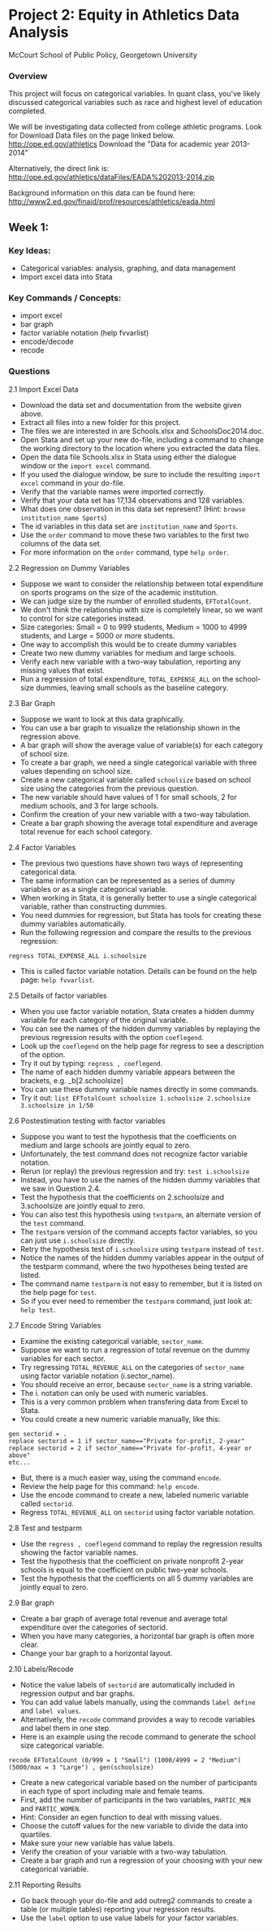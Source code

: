 # Project 2: Equity in Athletics Data Analysis 
McCourt School of Public Policy, Georgetown University

### Overview
This project will focus on categorical variables.
In quant class, you've likely discussed categorical variables such as race and highest level of education completed.

We will be investigating data collected from college athletic programs. 
Look for Download Data files on the page linked below.
http://ope.ed.gov/athletics
Download the "Data for academic year 2013-2014"

Alternatively, the direct link is: 
http://ope.ed.gov/athletics/dataFiles/EADA%202013-2014.zip

Background information on this data can be found here:
http://www2.ed.gov/finaid/prof/resources/athletics/eada.html

## Week 1: 
### Key Ideas:

 - Categorical variables: analysis, graphing, and data management
 - Import excel data into Stata

### Key Commands / Concepts:

 - import excel
 - bar graph 
 - factor variable notation (help fvvarlist)
 - encode/decode
 - recode 

### Questions

2.1 Import Excel Data 
 - Download the data set and documentation from the website given above.  
 - Extract all files into a new folder for this project. 
 - The files we are interested in are Schools.xlsx and SchoolsDoc2014.doc.
 - Open Stata and set up your new do-file, including a command to change the working directory to the location where you extracted the data files.
 - Open the data file Schools.xlsx in Stata using either the dialogue window or the `import excel` command.
 - If you used the dialogue window, be sure to include the resulting `import excel` command in your do-file.
 - Verify that the variable names were imported correctly.
 - Verify that your data set has 17,134 observations and 128 variables.
 - What does one observation in this data set represent? (Hint: `browse institution_name Sports`)
 - The id variables in this data set are `institution_name` and  `Sports`. 
 - Use the `order` command to move these two variables to the first two columns of the data set. 
 - For more information on the `order` command, type `help order`.   

2.2 Regression on Dummy Variables 
 - Suppose we want to consider the relationship between total expenditure on sports programs on the size of the academic institution.
 - We can judge size by the number of enrolled students, `EFTotalCount`.
 - We don't think the relationship with size is completely linear, so we want to control for size categories instead.
 - Size categories: Small = 0 to 999 students, Medium = 1000 to 4999 students, and Large = 5000 or more students.
 - One way to accomplish this would be to create dummy variables 
 - Create two new dummy variables for medium and large schools.
 - Verify each new variable with a two-way tabulation, reporting any missing values that exist.
 - Run a regression of total expenditure, `TOTAL_EXPENSE_ALL` on the school-size dummies, leaving small schools as the baseline category.
  
2.3 Bar Graph 
 - Suppose we want to look at this data graphically.
 - You can use a bar graph to visualize the relationship shown in the regression above. 
 - A bar graph will show the average value of variable(s) for each category of school size.
 - To create a bar graph, we need a single categorical variable with three values depending on school size. 
 - Create a new categorical variable called `schoolsize` based on school size using the categories from the previous question.
 - The new variable should have values of 1 for small schools, 2 for medium schools, and 3 for large schools.
 - Confirm the creation of your new variable with a two-way tabulation.
 - Create a bar graph showing the average total expenditure and average total revenue for each school category.

2.4 Factor Variables 
 - The previous two questions have shown two ways of representing categorical data.
 - The same information can be represented as a series of dummy variables or as a single categorical variable. 
 - When working in Stata, it is generally better to use a single categorical variable, rather than constructing dummies. 
 - You need dummies for regression, but Stata has tools for creating these dummy variables automatically. 
 - Run the following regression and compare the results to the previous regression:
 ```
 regress TOTAL_EXPENSE_ALL i.schoolsize
 ```
 - This is called factor variable notation. Details can be found on the help page: `help fvvarlist`.
 
2.5 Details of factor variables 
 - When you use factor variable notation, Stata creates a hidden dummy variable for each category of the original variable.
 - You can see the names of the hidden dummy variables by replaying the previous regression results with the option `coeflegend`.
 - Look up the `coeflegend` on the help page for regress to see a description of the option.
 - Try it out by typing: `regress , coeflegend`.
 - The name of each hidden dummy variable appears between the brackets, e.g. _b[2.schoolsize]
 - You can use these dummy variable names directly in some commands. 
 - Try it out: `list EFTotalCount schoolsize 1.schoolsize 2.schoolsize 3.schoolsize in 1/50` 

2.6 Postestimation testing with factor variables
 - Suppose you want to test the hypothesis that the coefficients on medium and large schools are jointly equal to zero.
 - Unfortunately, the test command does not recognize factor variable notation. 
 - Rerun (or replay) the previous regression and try: `test i.schoolsize`
 - Instead, you have to use the names of the hidden dummy variables that we saw in Question 2.4.
 - Test the hypothesis that the coefficients on 2.schoolsize and 3.schoolsize are jointly equal to zero.
 - You can also test this hypothesis using `testparm`, an alternate version of the `test` command. 
 - The `testparm` version of the command accepts factor variables, so you can just use `i.schoolsize` directly.
 - Retry the hypothesis test of `i.schoolsize` using `testparm` instead of `test`.
 - Notice the names of the hidden dummy variables appear in the output of the testparm command, where the two hypotheses being tested are listed.
 - The command name `testparm` is not easy to remember, but it is listed on the help page for `test`.
 - So if you ever need to remember the `testparm` command, just look at: `help test`. 


2.7 Encode String Variables 
 - Examine the existing categorical variable, `sector_name`. 
 - Suppose we want to run a regression of total revenue on the dummy variables for each sector.  
 - Try regressing `TOTAL_REVENUE_ALL` on the categories of `sector_name` using factor variable notation (i.sector_name). 
 - You should receive an error, because `sector_name` is a string variable.
 - The i. notation can only be used with numeric variables. 
 - This is a very common problem when transfering data from Excel to Stata.
 - You could create a new numeric variable manually, like this:
```
gen sectorid = .
replace sectorid = 1 if sector_name=="Private for-profit, 2-year"
replace sectorid = 2 if sector_name=="Private for-profit, 4-year or above"
etc...
```
 - But, there is a much easier way, using the command `encode`.
 - Review the help page for this command: `help encode`.
 - Use the encode command to create a new, labeled numeric variable called `sectorid`.
 - Regress `TOTAL_REVENUE_ALL` on `sectorid` using factor variable notation. 

2.8 Test and testparm 
 - Use the `regress , coeflegend` command to replay the regression results showing the factor variable names.
 - Test the hypothesis that the coefficient on private nonprofit 2-year schools is equal to the coefficient on public two-year schools.
 - Test the hypothesis that the coefficients on all 5 dummy variables are jointly equal to zero.

2.9 Bar graph
 - Create a bar graph of average total revenue and average total expenditure over the categories of sectorid. 
 - When you have many categories, a horizontal bar graph is often more clear.
 - Change your bar graph to a horizontal layout. 

2.10 Labels/Recode 
 - Notice the value labels of `sectorid` are automatically included in regression output and bar graphs. 
 - You can add value labels manually, using the commands `label define` and `label values`.
 - Alternatively, the `recode` command provides a way to recode variables and label them in one step. 
 - Here is an example using the recode command to generate the school size categorical variable. 
```
recode EFTotalCount (0/999 = 1 "Small") (1000/4999 = 2 "Medium") (5000/max = 3 "Large") , gen(schoolsize)
``` 
 - Create a new categorical variable based on the number of participants in each type of sport including male and female teams.
 - First, add the number of participants in the two variables, `PARTIC_MEN` and `PARTIC_WOMEN`.
 - Hint: Consider an egen function to deal with missing values.
 - Choose the cutoff values for the new variable to divide the data into quartiles.
 - Make sure your new variable has value labels.
 - Verify the creation of your variable with a two-way tabulation.
 - Create a bar graph and run a regression of your choosing with your new categorical variable.

2.11 Reporting Results
 - Go back through your do-file and add outreg2 commands to create a table (or multiple tables) reporting your regression results.
 - Use the `label` option to use value labels for your factor variables.


